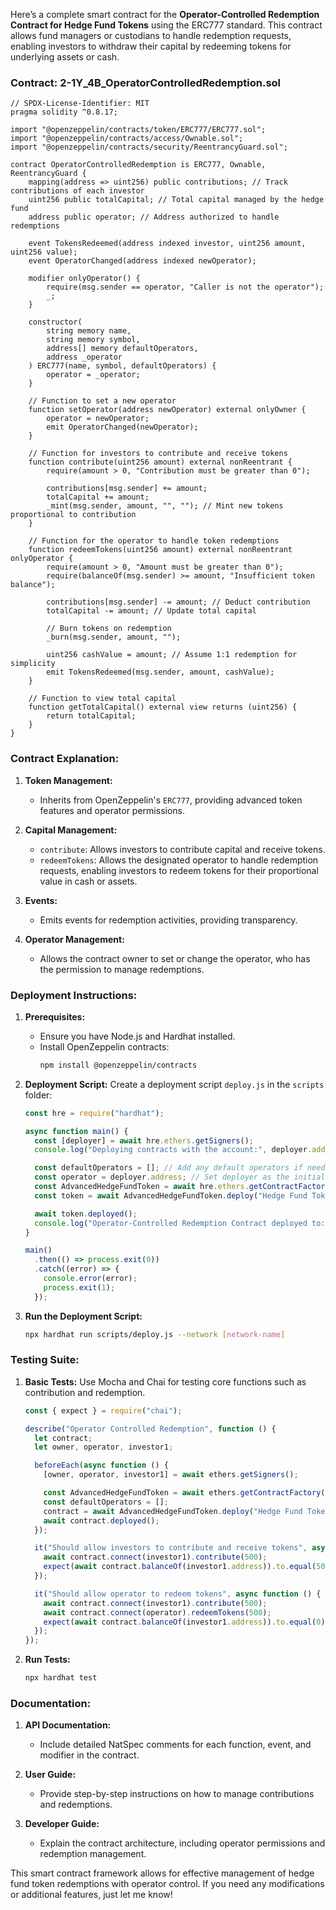 Here’s a complete smart contract for the **Operator-Controlled Redemption Contract for Hedge Fund Tokens** using the ERC777 standard. This contract allows fund managers or custodians to handle redemption requests, enabling investors to withdraw their capital by redeeming tokens for underlying assets or cash.

### Contract: 2-1Y_4B_OperatorControlledRedemption.sol

```solidity
// SPDX-License-Identifier: MIT
pragma solidity ^0.8.17;

import "@openzeppelin/contracts/token/ERC777/ERC777.sol";
import "@openzeppelin/contracts/access/Ownable.sol";
import "@openzeppelin/contracts/security/ReentrancyGuard.sol";

contract OperatorControlledRedemption is ERC777, Ownable, ReentrancyGuard {
    mapping(address => uint256) public contributions; // Track contributions of each investor
    uint256 public totalCapital; // Total capital managed by the hedge fund
    address public operator; // Address authorized to handle redemptions

    event TokensRedeemed(address indexed investor, uint256 amount, uint256 value);
    event OperatorChanged(address indexed newOperator);

    modifier onlyOperator() {
        require(msg.sender == operator, "Caller is not the operator");
        _;
    }

    constructor(
        string memory name,
        string memory symbol,
        address[] memory defaultOperators,
        address _operator
    ) ERC777(name, symbol, defaultOperators) {
        operator = _operator;
    }

    // Function to set a new operator
    function setOperator(address newOperator) external onlyOwner {
        operator = newOperator;
        emit OperatorChanged(newOperator);
    }

    // Function for investors to contribute and receive tokens
    function contribute(uint256 amount) external nonReentrant {
        require(amount > 0, "Contribution must be greater than 0");

        contributions[msg.sender] += amount;
        totalCapital += amount;
        _mint(msg.sender, amount, "", ""); // Mint new tokens proportional to contribution
    }

    // Function for the operator to handle token redemptions
    function redeemTokens(uint256 amount) external nonReentrant onlyOperator {
        require(amount > 0, "Amount must be greater than 0");
        require(balanceOf(msg.sender) >= amount, "Insufficient token balance");

        contributions[msg.sender] -= amount; // Deduct contribution
        totalCapital -= amount; // Update total capital

        // Burn tokens on redemption
        _burn(msg.sender, amount, ""); 

        uint256 cashValue = amount; // Assume 1:1 redemption for simplicity
        emit TokensRedeemed(msg.sender, amount, cashValue);
    }

    // Function to view total capital
    function getTotalCapital() external view returns (uint256) {
        return totalCapital;
    }
}
```

### Contract Explanation:

1. **Token Management:**
   - Inherits from OpenZeppelin's `ERC777`, providing advanced token features and operator permissions.

2. **Capital Management:**
   - `contribute`: Allows investors to contribute capital and receive tokens.
   - `redeemTokens`: Allows the designated operator to handle redemption requests, enabling investors to redeem tokens for their proportional value in cash or assets.

3. **Events:**
   - Emits events for redemption activities, providing transparency.

4. **Operator Management:**
   - Allows the contract owner to set or change the operator, who has the permission to manage redemptions.

### Deployment Instructions:

1. **Prerequisites:**
   - Ensure you have Node.js and Hardhat installed.
   - Install OpenZeppelin contracts:
     ```bash
     npm install @openzeppelin/contracts
     ```

2. **Deployment Script:**
   Create a deployment script `deploy.js` in the `scripts` folder:

   ```javascript
   const hre = require("hardhat");

   async function main() {
     const [deployer] = await hre.ethers.getSigners();
     console.log("Deploying contracts with the account:", deployer.address);

     const defaultOperators = []; // Add any default operators if needed
     const operator = deployer.address; // Set deployer as the initial operator
     const AdvancedHedgeFundToken = await hre.ethers.getContractFactory("OperatorControlledRedemption");
     const token = await AdvancedHedgeFundToken.deploy("Hedge Fund Token", "HFT", defaultOperators, operator);

     await token.deployed();
     console.log("Operator-Controlled Redemption Contract deployed to:", token.address);
   }

   main()
     .then(() => process.exit(0))
     .catch((error) => {
       console.error(error);
       process.exit(1);
     });
   ```

3. **Run the Deployment Script:**
   ```bash
   npx hardhat run scripts/deploy.js --network [network-name]
   ```

### Testing Suite:

1. **Basic Tests:**
   Use Mocha and Chai for testing core functions such as contribution and redemption.

   ```javascript
   const { expect } = require("chai");

   describe("Operator Controlled Redemption", function () {
     let contract;
     let owner, operator, investor1;

     beforeEach(async function () {
       [owner, operator, investor1] = await ethers.getSigners();

       const AdvancedHedgeFundToken = await ethers.getContractFactory("OperatorControlledRedemption");
       const defaultOperators = [];
       contract = await AdvancedHedgeFundToken.deploy("Hedge Fund Token", "HFT", defaultOperators, operator.address);
       await contract.deployed();
     });

     it("Should allow investors to contribute and receive tokens", async function () {
       await contract.connect(investor1).contribute(500);
       expect(await contract.balanceOf(investor1.address)).to.equal(500);
     });

     it("Should allow operator to redeem tokens", async function () {
       await contract.connect(investor1).contribute(500);
       await contract.connect(operator).redeemTokens(500);
       expect(await contract.balanceOf(investor1.address)).to.equal(0);
     });
   });
   ```

2. **Run Tests:**
   ```bash
   npx hardhat test
   ```

### Documentation:

1. **API Documentation:**
   - Include detailed NatSpec comments for each function, event, and modifier in the contract.

2. **User Guide:**
   - Provide step-by-step instructions on how to manage contributions and redemptions.

3. **Developer Guide:**
   - Explain the contract architecture, including operator permissions and redemption management.

This smart contract framework allows for effective management of hedge fund token redemptions with operator control. If you need any modifications or additional features, just let me know!